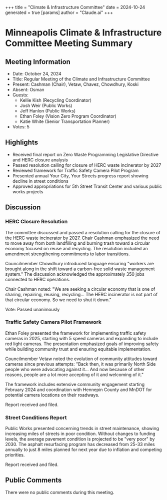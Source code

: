 +++
title = "Climate & Infrastructure Committee"
date = 2024-10-24
 generated = true
[params]
  author = "Claude.ai"
+++

# Minneapolis Climate & Infrastructure Committee Meeting Summary

## Meeting Information
- Date: October 24, 2024
- Title: Regular Meeting of the Climate and Infrastructure Committee
- Present: Cashman (Chair), Vetaw, Chavez, Chowdhury, Koski
- Absent: Osman
- Guests: 
  - Kellie Kish (Recycling Coordinator)
  - Josh Weir (Public Works)
  - Jeff Hanlon (Public Works)
  - Ethan Foley (Vision Zero Program Coordinator)
  - Katie White (Senior Transportation Planner)
- Votes: 5

## Highlights
- Received final report on Zero Waste Programming Legislative Directive and HERC closure analysis
- Passed resolution calling for closure of HERC waste incinerator by 2027
- Reviewed framework for Traffic Safety Camera Pilot Program
- Presented annual Your City, Your Streets progress report showing decline in street conditions
- Approved appropriations for 5th Street Transit Center and various public works projects

## Discussion

### HERC Closure Resolution
The committee discussed and passed a resolution calling for the closure of the HERC waste incinerator by 2027. Chair Cashman emphasized the need to move away from both landfilling and burning trash toward a circular economy focused on reuse and recycling. The resolution included an amendment strengthening commitments to labor transitions.

Councilmember Chowdhury introduced language ensuring "workers are brought along in the shift toward a carbon-free solid waste management system." The discussion acknowledged the approximately 350 jobs connected to HERC operations.

Chair Cashman noted: "We are seeking a circular economy that is one of sharing, repairing, reusing, recycling... The HERC incinerator is not part of that circular economy. So we need to shut it down."

Vote: Passed unanimously

### Traffic Safety Camera Pilot Framework
Ethan Foley presented the framework for implementing traffic safety cameras in 2025, starting with 5 speed cameras and expanding to include red light cameras. The presentation emphasized goals of improving safety while building community trust and ensuring equitable implementation.

Councilmember Vetaw noted the evolution of community attitudes toward cameras since previous attempts: "Back then, it was primarily North Side people who were advocating against it... And now because of other reasons, people are a lot more accepting of it and welcoming of it."

The framework includes extensive community engagement starting February 2024 and coordination with Hennepin County and MnDOT for potential camera locations on their roadways.

Report received and filed.

### Street Conditions Report
Public Works presented concerning trends in street maintenance, showing increasing miles of streets in poor condition. Without changes to funding levels, the average pavement condition is projected to be "very poor" by 2030. The asphalt resurfacing program has decreased from 25-33 miles annually to just 8 miles planned for next year due to inflation and competing priorities.

Report received and filed.

## Public Comments
There were no public comments during this meeting.
